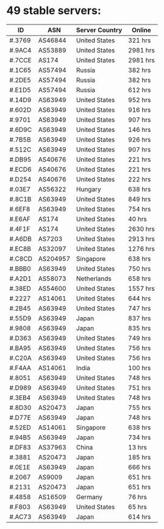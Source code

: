 # 49 stable servers:

| ID | ASN | Server Country | Online |
| ------ | ------ | ------ | ------ |
| #.3769 | AS46844 | United States | 321 hrs |
| #.9AC4 | AS53889 | United States | 2981 hrs |
| #.7CCE | AS174 | United States | 2981 hrs |
| #.1C65 | AS57494 | Russia | 382 hrs |
| #.2DE5 | AS57494 | Russia | 382 hrs |
| #.E1D5 | AS57494 | Russia | 612 hrs |
| #.14D9 | AS63949 | United States | 952 hrs |
| #.602D | AS63949 | United States | 916 hrs |
| #.9701 | AS63949 | United States | 907 hrs |
| #.6D9C | AS63949 | United States | 146 hrs |
| #.7B5B | AS63949 | United States | 926 hrs |
| #.512C | AS63949 | United States | 907 hrs |
| #.DB95 | AS40676 | United States | 221 hrs |
| #.ECD6 | AS40676 | United States | 221 hrs |
| #.D254 | AS40676 | United States | 222 hrs |
| #.03E7 | AS56322 | Hungary | 638 hrs |
| #.8C1B | AS63949 | United States | 849 hrs |
| #.6EF8 | AS63949 | United States | 754 hrs |
| #.E6AF | AS174 | United States | 40 hrs |
| #.4F1F | AS174 | United States | 2630 hrs |
| #.A6DB | AS7203 | United States | 2913 hrs |
| #.EC8B | AS32097 | United States | 1276 hrs |
| #.C8CD | AS204957 | Singapore | 638 hrs |
| #.BBB0 | AS63949 | United States | 750 hrs |
| #.A2D1 | AS58073 | Netherlands | 658 hrs |
| #.38ED | AS54600 | United States | 1557 hrs |
| #.2227 | AS14061 | United States | 644 hrs |
| #.2B45 | AS63949 | United States | 747 hrs |
| #.55D9 | AS63949 | Japan | 837 hrs |
| #.9808 | AS63949 | Japan | 835 hrs |
| #.D363 | AS63949 | United States | 749 hrs |
| #.BA95 | AS63949 | United States | 756 hrs |
| #.C20A | AS63949 | United States | 756 hrs |
| #.F4AA | AS14061 | India | 100 hrs |
| #.8051 | AS63949 | United States | 748 hrs |
| #.D989 | AS63949 | United States | 751 hrs |
| #.3EB4 | AS63949 | United States | 748 hrs |
| #.8D30 | AS20473 | Japan | 755 hrs |
| #.D77E | AS63949 | Japan | 748 hrs |
| #.52ED | AS14061 | Singapore | 638 hrs |
| #.94B5 | AS63949 | Japan | 734 hrs |
| #.DF83 | AS37963 | China | 13 hrs |
| #.3881 | AS20473 | Japan | 185 hrs |
| #.0E1E | AS63949 | Japan | 666 hrs |
| #.2067 | AS9009 | Japan | 651 hrs |
| #.2131 | AS20473 | Japan | 651 hrs |
| #.4858 | AS16509 | Germany | 76 hrs |
| #.F803 | AS63949 | United States | 65 hrs |
| #.AC73 | AS63949 | Japan | 614 hrs |

